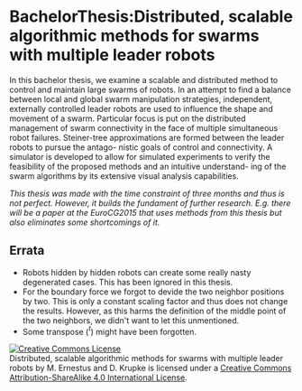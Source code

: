 BachelorThesis:Distributed, scalable algorithmic methods for swarms with multiple leader robots
==============


In this bachelor thesis, we examine a scalable and distributed method to control and
maintain large swarms of robots. In an attempt to find a balance between local and global
swarm manipulation strategies, independent, externally controlled leader robots are used to
influence the shape and movement of a swarm. Particular focus is put on the distributed
management of swarm connectivity in the face of multiple simultaneous robot failures.
Steiner-tree approximations are formed between the leader robots to pursue the antago-
nistic goals of control and connectivity. A simulator is developed to allow for simulated
experiments to verify the feasibility of the proposed methods and an intuitive understand-
ing of the swarm algorithms by its extensive visual analysis capabilities.

*This thesis was made with the time constraint of three months and thus is not perfect. However, it builds the fundament of further research. E.g. there will be a paper at the EuroCG2015 that uses methods from this thesis but also eliminates some shortcomings of it.*


Errata
---------
- Robots hidden by hidden robots can create some really nasty degenerated cases. This has been ignored in this thesis.
- For the boundary force we forgot to devide the two neighbor positions by two. This is only a constant scaling factor and thus does not change the results. However, as this harms the definition of the middle point of the two neighbors, we didn't want to let this unmentioned.
- Some transpose ($^t$) might have been forgotten.


<a rel="license" href="http://creativecommons.org/licenses/by-sa/4.0/"><img alt="Creative Commons License" style="border-width:0" src="https://i.creativecommons.org/l/by-sa/4.0/88x31.png" /></a><br /><span xmlns:dct="http://purl.org/dc/terms/" href="http://purl.org/dc/dcmitype/Text" property="dct:title" rel="dct:type">Distributed, scalable algorithmic methods for swarms with multiple leader robots</span> by <span xmlns:cc="http://creativecommons.org/ns#" property="cc:attributionName">M. Ernestus and D. Krupke</span> is licensed under a <a rel="license" href="http://creativecommons.org/licenses/by-sa/4.0/">Creative Commons Attribution-ShareAlike 4.0 International License</a>.

